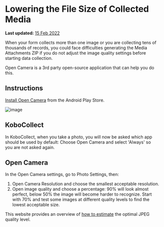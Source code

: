# Lowering the File Size of Collected Media
**Last updated:** <a href="https://github.com/kobotoolbox/docs/blob/511ea4cb3c698a4b45e7c2b4efd1af4e356e811f/source/lower_file_size.md" class="reference">15 Feb 2022</a>


When your form collects more than one image or you are collecting tens of
thousands of records, you could face difficulties generating the Media
Attachments ZIP if you do not adjust the image quality settings before starting
data collection.

Open Camera is a 3rd party open-source application that can help you do this.

## Instructions

[Install Open Camera](https://play.google.com/store/apps/details?id=net.sourceforge.opencamera&hl=en_US)
from the Android Play Store.

![image](/images/lower_file_size/open_cam.png)

## KoboCollect

In KoboCollect, when you take a photo, you will now be asked which app should be
used by default: Choose Open Camera and select 'Always' so you are not asked
again.

## Open Camera

In the Open Camera settings, go to Photo Settings, then:

1. Open Camera Resolution and choose the smallest acceptable resolution.
2. Open image quality and choose a percentage: 90% will look almost perfect,
   below 50% the image will become harder to recognize. Start with 70% and test
   some images at different quality levels to find the lowest acceptable size.

This website provides an overview of
[how to estimate](http://fotoforensics.com/tutorial-estq.php) the optimal JPEG
quality level.
